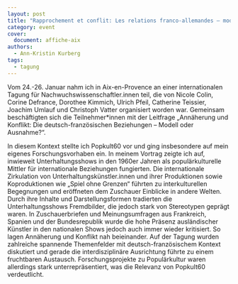 ```yaml
---
layout: post
title: "Rapprochement et conflit: Les relations franco-allemandes – modèle ou exception?"
category: event
cover:
  document: affiche-aix
authors:
  - Ann-Kristin Kurberg
tags:
  - tagung
---
```

Vom 24.-26. Januar nahm ich in Aix-en-Provence an einer internationalen Tagung für Nachwuchswissenschaftler.innen teil, die von Nicole Colin, Corine Defrance, Dorothee Kimmich, Ulrich Pfeil, Catherine Teissier, Joachim Umlauf und Christoph Vatter organisiert worden war. Gemeinsam beschäftigten sich die Teilnehmer*innen mit der Leitfrage „Annäherung und Konflikt: Die deutsch-französischen Beziehungen – Modell oder Ausnahme?“.

<!-- more -->

In diesem Kontext stellte ich Popkult60 vor und ging insbesondere auf mein eigenes Forschungsvorhaben ein. In meinem Vortrag zeigte ich auf, inwieweit Unterhaltungsshows in den 1960er Jahren als populärkulturelle Mittler für internationale Beziehungen fungierten. Die internationale Zirkulation von Unterhaltungskünstler.innen und ihrer Produktionen sowie Koproduktionen wie „Spiel ohne Grenzen“ führten zu interkulturellen Begegnungen und eröffneten dem Zuschauer Einblicke in andere Welten. Durch ihre Inhalte und Darstellungsformen tradierten die Unterhaltungsshows Fremdbilder, die jedoch stark von Stereotypen geprägt waren. In Zuschauerbriefen und Meinungsumfragen aus Frankreich, Spanien und der Bundesrepublik wurde die hohe Präsenz ausländischer Künstler in den nationalen Shows jedoch auch immer wieder kritisiert. So lagen Annäherung und Konflikt nah beieinander.
Auf der Tagung wurden zahlreiche spannende Themenfelder mit deutsch-französischem Kontext diskutiert und gerade die interdisziplinäre Ausrichtung führte zu einem fruchtbaren Austausch.
Forschungsprojekte zu Populärkultur waren allerdings stark unterrepräsentiert, was die Relevanz von Popkult60 verdeutlicht.
